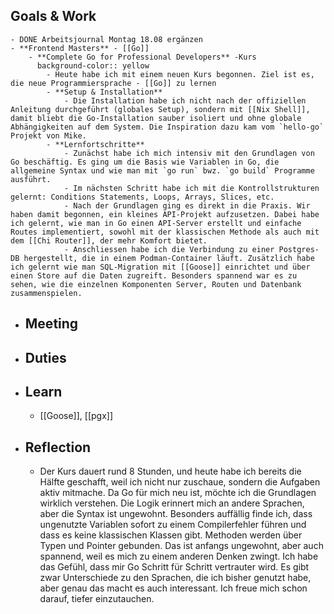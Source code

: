 ## Goals & Work
	- DONE Arbeitsjournal Montag 18.08 ergänzen
	- **Frontend Masters** - [[Go]]
		- **Complete Go for Professional Developers** -Kurs
		  background-color:: yellow
			- Heute habe ich mit einem neuen Kurs begonnen. Ziel ist es, die neue Programmiersprache - [[Go]] zu lernen
			- **Setup & Installation**
				- Die Installation habe ich nicht nach der offiziellen Anleitung durchgeführt (globales Setup), sondern mit [[Nix Shell]], damit bliebt die Go-Installation sauber isoliert und ohne globale Abhängigkeiten auf dem System. Die Inspiration dazu kam vom `hello-go` Projekt von Mike.
			- **Lernfortschritte**
				- Zunächst habe ich mich intensiv mit den Grundlagen von Go beschäftig. Es ging um die Basis wie Variablen in Go, die allgemeine Syntax und wie man mit `go run` bwz. `go build` Programme ausführt.
				- Im nächsten Schritt habe ich mit die Kontrollstrukturen gelernt: Conditions Statements, Loops, Arrays, Slices, etc.
				- Nach der Grundlagen ging es direkt in die Praxis. Wir haben damit begonnen, ein kleines API-Projekt aufzusetzen. Dabei habe ich gelernt, wie man in Go einen API-Server erstellt und einfache Routes implementiert, sowohl mit der klassischen Methode als auch mit dem [[Chi Router]], der mehr Komfort bietet.
				- Anschliessen habe ich die Verbindung zu einer Postgres-DB hergestellt, die in einem Podman-Container läuft. Zusätzlich habe ich gelernt wie man SQL-Migration mit [[Goose]] einrichtet und über einen Store auf die Daten zugreift. Besonders spannend war es zu sehen, wie die einzelnen Komponenten Server, Routen und Datenbank zusammenspielen.
- ## Meeting
- ## Duties
- ## Learn
	- [[Goose]], [[pgx]]
- ## Reflection
	- Der Kurs dauert rund 8 Stunden, und heute habe ich bereits die Hälfte geschafft, weil ich nicht nur zuschaue, sondern die Aufgaben aktiv mitmache. Da Go für mich neu ist, möchte ich die Grundlagen wirklich verstehen. Die Logik erinnert mich an andere Sprachen, aber die Syntax ist ungewohnt. Besonders auffällig finde ich, dass ungenutzte Variablen sofort zu einem Compilerfehler führen und dass es keine klassischen Klassen gibt. Methoden werden über Typen und Pointer gebunden. Das ist anfangs ungewohnt, aber auch spannend, weil es mich zu einem anderen Denken zwingt. Ich habe das Gefühl, dass mir Go Schritt für Schritt vertrauter wird. Es gibt zwar Unterschiede zu den Sprachen, die ich bisher genutzt habe, aber genau das macht es auch interessant. Ich freue mich schon darauf, tiefer einzutauchen.